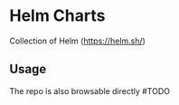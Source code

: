 # Helm Charts

Collection of Helm (https://helm.sh/)

## Usage

The repo is also browsable directly #TODO